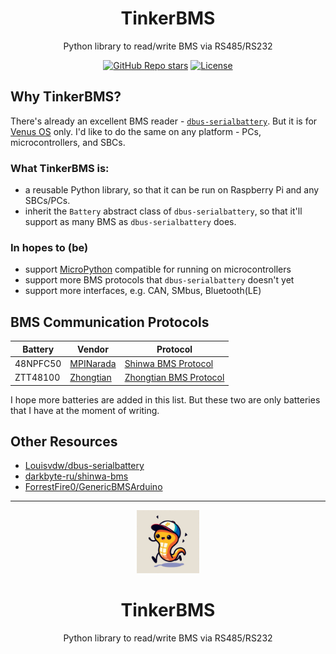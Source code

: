 <div align="center">
  <h1>TinkerBMS</h1>
  <p>Python library to read/write BMS via RS485/RS232</p>
  <a href="https://github.com/dumtux/tinkerbms/stargazers"><img alt="GitHub Repo stars" src="https://img.shields.io/github/stars/dumtux/tinkerbms"></a>
  <a href="https://github.com/dumtux/tinkerbms/blob/main/LICENSE"><img alt="License" src="https://img.shields.io/badge/license-MIT-blue"></a>
</div>

## Why TinkerBMS?

There's already an excellent BMS reader - [`dbus-serialbattery`][dbus-serialbattery].
But it is for [Venus OS](https://github.com/victronenergy/venus) only.
I'd like to do the same on any platform - PCs, microcontrollers, and SBCs.


### What TinkerBMS is:

* a reusable Python library, so that it can be run on Raspberry Pi and any SBCs/PCs.
* inherit the `Battery` abstract class of `dbus-serialbattery`, so that it'll support as many BMS as `dbus-serialbattery` does.

### In hopes to (be)

* support [MicroPython](https://github.com/micropython/micropython) compatible for running on microcontrollers
* support more BMS protocols that `dbus-serialbattery` doesn't yet
* support more interfaces, e.g. CAN, SMbus, Bluetooth(LE)

## BMS Communication Protocols

| Battery  | Vendor                  | Protocol                                             |
| -------- | ----------------------- | ---------------------------------------------------- |
| 48NPFC50 | [MPINarada][mfr-narada] | [Shinwa BMS Protocol](./doc/protocol-shinwa-bms.pdf) |
| ZTT48100 | [Zhongtian][mfr-ztt]    | [Zhongtian BMS Protocol](./doc/protocol-ztt-bms.pdf) |

I hope more batteries are added in this list.
But these two are only batteries that I have at the moment of writing.


## Other Resources

* [Louisvdw/dbus-serialbattery][dbus-serialbattery]
* [darkbyte-ru/shinwa-bms](https://github.com/darkbyte-ru/shinwa-bms)
* [ForrestFire0/GenericBMSArduino](https://github.com/ForrestFire0/GenericBMSArduino)

[dbus-serialbattery]: https://github.com/Louisvdw/dbus-serialbattery
[mfr-narada]: https://mpinarada.com/
[mfr-ztt]: https://www.zttgroup.com/


***

<div align="center">
<img src="./doc/logo.jpg" width=20%>
  <h1>TinkerBMS</h1>
  <p>Python library to read/write BMS via RS485/RS232</p>
</div>
